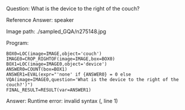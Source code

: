 Question: What is the device to the right of the couch?

Reference Answer: speaker

Image path: ./sampled_GQA/n275148.jpg

Program:

```
BOX0=LOC(image=IMAGE,object='couch')
IMAGE0=CROP_RIGHTOF(image=IMAGE,box=BOX0)
BOX1=LOC(image=IMAGE0,object='device')
ANSWER0=COUNT(box=BOX1)
ANSWER1=EVAL(expr="'none' if {ANSWER0} = 0 else VQA(image=IMAGE0,question='What is the device to the right of the couch?')")
FINAL_RESULT=RESULT(var=ANSWER1)
```
Answer: Runtime error: invalid syntax (<string>, line 1)

